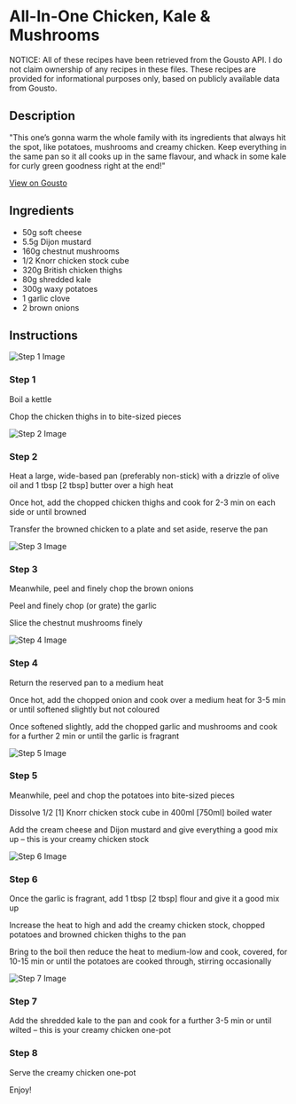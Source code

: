 # All-In-One Chicken, Kale & Mushrooms

NOTICE: All of these recipes have been retrieved from the Gousto API. I do not claim ownership of any recipes in these files. These recipes are provided for informational purposes only, based on publicly available data from Gousto.

## Description

"This one’s gonna warm the whole family with its ingredients that always hit the spot, like potatoes, mushrooms and creamy chicken. Keep everything in the same pan so it all cooks up in the same flavour, and whack in some kale for curly green goodness right at the end!"


[View on Gousto](https://www.gousto.co.uk/recipes/cookbook/all-in-one-chicken-kale-mushrooms)

## Ingredients

- 50g soft cheese
- 5.5g Dijon mustard
- 160g chestnut mushrooms
- 1/2 Knorr chicken stock cube
- 320g British chicken thighs
- 80g shredded kale
- 300g waxy potatoes
- 1 garlic clove
- 2 brown onions

## Instructions

![Step 1 Image](https://production-media.gousto.co.uk/cms/recipe-step-image/1820.-step-1.a-x200.jpg)

### Step 1

Boil a kettle


Chop the chicken thighs in to bite-sized pieces

![Step 2 Image](https://production-media.gousto.co.uk/cms/recipe-step-image/1820.-step-2-x200.jpg)

### Step 2

Heat a large, wide-based pan (preferably non-stick) with a drizzle of olive oil and 1 tbsp <span class="text-danger">[2 tbsp]</span> butter over a high heat


Once hot, add the chopped chicken thighs and cook for 2-3 min on each side or until browned


Transfer the browned chicken to a plate and set aside, reserve the pan

![Step 3 Image](https://production-media.gousto.co.uk/cms/recipe-step-image/1820.-step-3-x200.jpg)

### Step 3

Meanwhile, peel and finely chop the <span class="text-highlight">brown</span> <span class="text-highlight">onions</span>


Peel and finely chop (or grate) the garlic


Slice the chestnut mushrooms finely

![Step 4 Image](https://production-media.gousto.co.uk/cms/recipe-step-image/1820.-step-4-x200.jpg)

### Step 4

Return the reserved pan to a medium heat


Once hot, add the chopped onion and cook over a medium heat for 3-5 min or until softened slightly but not coloured


Once softened slightly, add the chopped garlic and mushrooms and cook for a further 2 min or until the garlic is fragrant

![Step 5 Image](https://production-media.gousto.co.uk/cms/recipe-step-image/1820.-step-5-x200.jpg)

### Step 5

Meanwhile, peel and chop the potatoes into bite-sized pieces  


Dissolve 1/2 <span class="text-danger">[1]</span> <span class="text-highlight">Knorr</span> chicken stock cube in 400ml <span class="text-danger">[750ml]</span> boiled water


Add the cream cheese and Dijon mustard and give everything a good mix up – this is your creamy chicken stock

![Step 6 Image](https://production-media.gousto.co.uk/cms/recipe-step-image/1820.-step-6-x200.jpg)

### Step 6

Once the garlic is fragrant, add 1 tbsp <span class="text-danger">[2 tbsp]</span> flour and give it a good mix up


Increase the heat to high and add the creamy chicken stock, chopped potatoes and browned chicken thighs to the pan


Bring to the boil then reduce the heat to medium-low and cook, covered, for 10-15 min or until the potatoes are cooked through, stirring occasionally

![Step 7 Image](https://production-media.gousto.co.uk/cms/recipe-step-image/1820.-step-7-x200.jpg)

### Step 7

Add the shredded kale to the pan and cook for a further 3-5 min or until wilted<span class="text-highlight"> – this is your creamy chicken one-pot</span>

### Step 8

Serve the creamy chicken one-pot


Enjoy!

